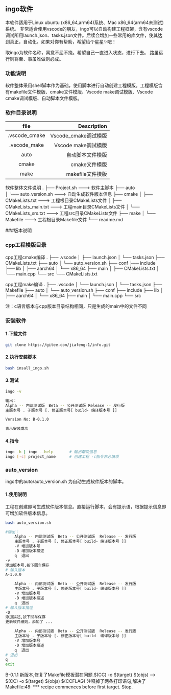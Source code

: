 <!--
 * @Author: jiafeng jiafeng@apple.com
 * @Date: 2022-07-02 18:26:45
 * @LastEditors: Jia Feng
 * @LastEditTime: 2022-07-07 02:50:21
 * @FilePath: /pthread_t/Project/readme.md
 * @Description: 这是默认设置,请设置`customMade`, 打开koroFileHeader查看配置 进行设置: https://github.com/OBKoro1/koro1FileHeader/wiki/%E9%85%8D%E7%BD%AE
-->
## ingo软件
本软件适用于Linux ubuntu (x86_64,arm64)系统、Mac x86_64(arm64未测试)系统。
非常适合使用vscode的朋友，ingo可以自动构建工程框架，含有vscode调试所用launch.json、tasks.json文件。后续会增加一些常用的库文件，使其达到真正，自动化。如果对你有帮助，希望给个星星✨吧！

取ingo为软件名称，寓意不屈不挠。希望自己一直进入状态，进行下去。
路虽远行则将至、事虽难做则必成。

### 功能说明
软件整体采用shell脚本作为基础，使用脚本进行自动创建工程模版。工程模版含有makefile文件模版、cmake文件模版、Vscode make调试模版、Vscode cmake调试模版、自动脚本文件模版。

### 软件目录说明
| file         | Description | 
| :---:        |    ----:   | 
|.vscode_cmake |Vscode_cmake调试模版|
|.vscode_make  |Vscode make调试模版|
|auto    |自动脚本文件模版|
|cmake |cmake文件模版|
|make |makefile文件模版|

软件整体文件说明
.
├── Project.sh                  --->        软件主脚本
├── auto    
│   └── auto_version.sh         --->        自动生成软件版本信息
├── cmake
│   ├── CMakeLists.txt          --->        工程根目录CMakeLists文件
│   ├── CMakeLists_main.txt     --->        工程main目录CMakeLists文件
│   └── CMakeLists_srs.txt      --->        工程src目录CMakeLists文件
├── make
│   └── Makefile                --->        工程根目录Makefile文件
└── readme.md

###版本说明


### cpp工程模版目录

cpp工程cmake编译
.
├── .vscode
│   ├── launch.json
│   └── tasks.json
├── CMakeLists.txt
├── auto
│   └── auto_version.sh
├── conf
├── include
├── lib
│   ├── aarch64
│   └── x86_64
├── main
│   ├── CMakeLists.txt
│   └── main.cpp
└── src
    └── CMakeLists.txt

cpp工程make编译
.
├── .vscode
│   └── launch.json
│   └── tasks.json
├── Makefile
├── auto
│   └── auto_version.sh
├── conf
├── include
├── lib
│   ├── aarch64
│   └── x86_64
├── main
│   └── main.cpp
└── src

注：c语言版本与cpp版本目录结构相同，只是生成的main中的文件不同

### 安装软件
#### 1.下载文件
``` bash
git clone https://gitee.com/jiafeng-1/info.git
```
#### 2.执行安装脚本
``` bash
bash insall_ingo.sh
```
#### 3.测试
``` bash
ingo -v

输出：
Alpha -- 内部测试版　Beta -- 公开测试版 Release -- 发行版 
主版本号 . 子版本号 [. 修正版本号[ build- 编译版本号 ]] 

Version No: B-0.1.0

表示安装成功
```
#### 4.指令
``` bash
ingo -h | ingo --help       # 输出帮助信息
ingo [-c] project_name      # 创建工程 -c指令非必填项

```

### auto_version
ingo中的auto/auto_version.sh 为自动生成软件版本的脚本。

#### 1.使用说明
工程在创建即可生成软件版本信息。直接运行脚本，会有提示语，根据提示信息即可增加软件版本信息。
```bash 
bash auto_version.sh

#输出：
    Alpha -- 内部测试版　Beta -- 公开测试版  Release -- 发行版
    主版本号 . 子版本号 [. 修正版本号[ build- 编译版本号 ]]
    -V 增加版本号
    -D 增加版本描述
    q  退出
-v
添加版本号,按下回车保存
# 输入版本
A-1.0.0

    Alpha -- 内部测试版　Beta -- 公开测试版  Release -- 发行版
    主版本号 . 子版本号 [. 修正版本号[ build- 编译版本号 ]]
    -V 增加版本号
    -D 增加版本描述
    q  退出
# 输入版本描述
-D
添加描述,按下回车保存
更新软件细则，添加了 ...

    Alpha -- 内部测试版　Beta -- 公开测试版  Release -- 发行版
    主版本号 . 子版本号 [. 修正版本号[ build- 编译版本号 ]]
    -V 增加版本号
    -D 增加版本描述
    q  退出
# 退出
q
exit
```


B-0.1.1
新版本,修复了Makefile模板潜在问题.$(CC) -o $(target) $(objs) --> $(CC) -o $(target) $(objs) $(CCFLAG)
注释掉了两条打印语句,解决了Makefile:48: *** recipe commences before first target.  Stop.
